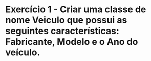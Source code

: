 # Exercício 1 - Criar uma classe de nome Veiculo que possui as seguintes características: Fabricante, Modelo e o Ano do veículo.
